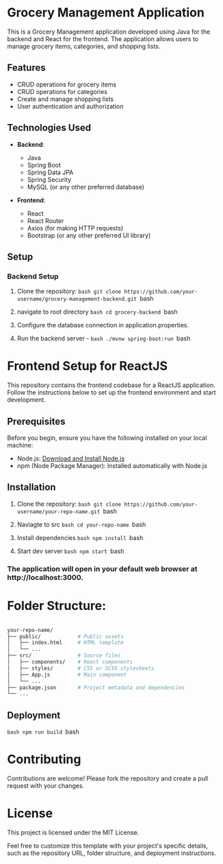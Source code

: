 # Grocery Management Application

This is a Grocery Management application developed using Java for the backend and React for the frontend. The application allows users to manage grocery items, categories, and shopping lists.

## Features

- CRUD operations for grocery items
- CRUD operations for categories
- Create and manage shopping lists
- User authentication and authorization

## Technologies Used

- **Backend**:
  - Java
  - Spring Boot
  - Spring Data JPA
  - Spring Security
  - MySQL (or any other preferred database)

- **Frontend**:
  - React
  - React Router
  - Axios (for making HTTP requests)
  - Bootstrap (or any other preferred UI library)

## Setup

### Backend Setup

1. Clone the repository:
   ```bash git clone https://github.com/your-username/grocery-management-backend.git ```bash


2. navigate to root directory
   ```bash cd grocery-backend ```bash

3. Configure the database connection in application.properties.

4. Run the backend server - 
  ```bash ./mvnw spring-boot:run ```bash

# Frontend Setup for ReactJS

This repository contains the frontend codebase for a ReactJS application. Follow the instructions below to set up the frontend environment and start development.

## Prerequisites

Before you begin, ensure you have the following installed on your local machine:

- Node.js: [Download and Install Node.js](https://nodejs.org/)
- npm (Node Package Manager): Installed automatically with Node.js

## Installation

1. Clone the repository:
   ```bash git clone https://github.com/your-username/your-repo-name.git ```bash

2. Naviagte to src
   ```bash cd your-repo-name ```bash

3. Install dependencies
   ```bash npm install ```bash

4. Start dev server
   ```bash npm start ```bash

### The application will open in your default web browser at http://localhost:3000.

# Folder Structure:
  ```bash

your-repo-name/
  ├── public/            # Public assets
  │   ├── index.html     # HTML template
  │   └── ...
  ├── src/               # Source files
  │   ├── components/    # React components
  │   ├── styles/        # CSS or SCSS stylesheets
  │   ├── App.js         # Main component
  │   └── ...
  ├── package.json       # Project metadata and dependencies 
  └── ...

  ```

## Deployment

  ```bash npm run build ```bash

# Contributing
Contributions are welcome! Please fork the repository and create a pull request with your changes.

# License
This project is licensed under the MIT License.

Feel free to customize this template with your project's specific details, such as the repository URL, folder structure, and deployment instructions.
